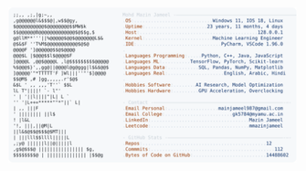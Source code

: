 <picture>
  <source srcset="https://raw.githubusercontent.com/mmazinjameel/mmazinjameel/main/dark_mode.svg?v=1759983174" media="(prefers-color-scheme: dark)">
  <img src="https://raw.githubusercontent.com/mmazinjameel/mmazinjameel/main/light_mode.svg?v=1759983174">
</picture>
